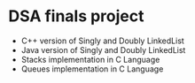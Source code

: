 # DSA finals project

- C++ version of Singly and Doubly LinkedList
- Java version of Singly and Doubly LinkedList
- Stacks implementation in C Language
- Queues implementation in C Language
